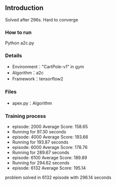 ## Introduction
Solved after 296s. Hard to converge

### How to run
Python a2c.py

### Details
- Environment："CartPole-v1" in gym
- Algorithm：a2c
- Framework：tensorflow2

### Files
- apex.py：Algorithm

### Training process
- episode: 2000 	Average Score: 158.65
- Running for 97.30 seconds
- episode: 4000 	Average Score: 193.66
- Running for 193.87 seconds
- episode: 6000 	Average Score: 178.76
- Running for 289.67 seconds
- episode: 6100 	Average Score: 189.89
- Running for 294.62 seconds
- episode: 6132 	Average Score: 195.14

problem solved in 6132 episode with 296.14 seconds
